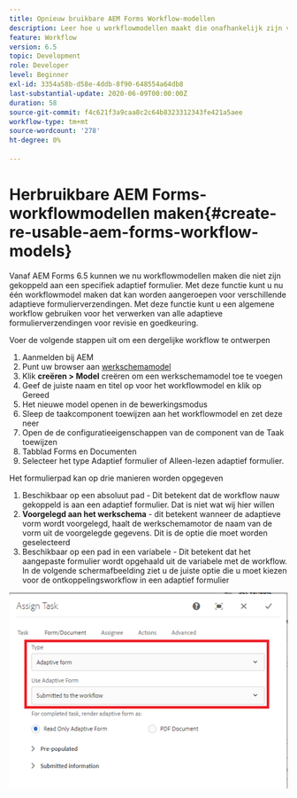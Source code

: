 ```yaml
---
title: Opnieuw bruikbare AEM Forms Workflow-modellen
description: Leer hoe u workflowmodellen maakt die onafhankelijk zijn van Adaptive Forms.
feature: Workflow
version: 6.5
topic: Development
role: Developer
level: Beginner
exl-id: 3354a58b-d58e-4ddb-8f90-648554a64db8
last-substantial-update: 2020-06-09T00:00:00Z
duration: 58
source-git-commit: f4c621f3a9caa8c2c64b8323312343fe421a5aee
workflow-type: tm+mt
source-wordcount: '278'
ht-degree: 0%

---
```


# Herbruikbare AEM Forms-workflowmodellen maken{#create-re-usable-aem-forms-workflow-models}

Vanaf AEM Forms 6.5 kunnen we nu workflowmodellen maken die niet zijn gekoppeld aan een specifiek adaptief formulier. Met deze functie kunt u nu één workflowmodel maken dat kan worden aangeroepen voor verschillende adaptieve formulierverzendingen. Met deze functie kunt u een algemene workflow gebruiken voor het verwerken van alle adaptieve formulierverzendingen voor revisie en goedkeuring.

Voer de volgende stappen uit om een dergelijke workflow te ontwerpen

1. Aanmelden bij AEM
1. Punt uw browser aan [ werkschemamodel ](http://localhost:4502/libs/cq/workflow/admin/console/content/models.html)
1. Klik __creëren > Model__ creëren om een werkschemamodel toe te voegen
1. Geef de juiste naam en titel op voor het workflowmodel en klik op Gereed
1. Het nieuwe model openen in de bewerkingsmodus
1. Sleep de taakcomponent toewijzen aan het workflowmodel en zet deze neer
1. Open de de configuratieeigenschappen van de component van de Taak toewijzen
1. Tabblad Forms en Documenten
1. Selecteer het type Adaptief formulier of Alleen-lezen adaptief formulier.

Het formulierpad kan op drie manieren worden opgegeven

1. Beschikbaar op een absoluut pad - Dit betekent dat de workflow nauw gekoppeld is aan een adaptief formulier. Dat is niet wat wij hier willen
1. **Voorgelegd aan het werkschema** - dit betekent wanneer de adaptieve vorm wordt voorgelegd, haalt de werkschemamotor de naam van de vorm uit de voorgelegde gegevens. Dit is de optie die moet worden geselecteerd
1. Beschikbaar op een pad in een variabele - Dit betekent dat het aangepaste formulier wordt opgehaald uit de variabele met de workflow.
In de volgende schermafbeelding ziet u de juiste optie die u moet kiezen voor de ontkoppelingsworkflow in een adaptief formulier

![ herbruikbare modellen van het Werkschema van AEM Forms ](assets/workflomodel.PNG)
